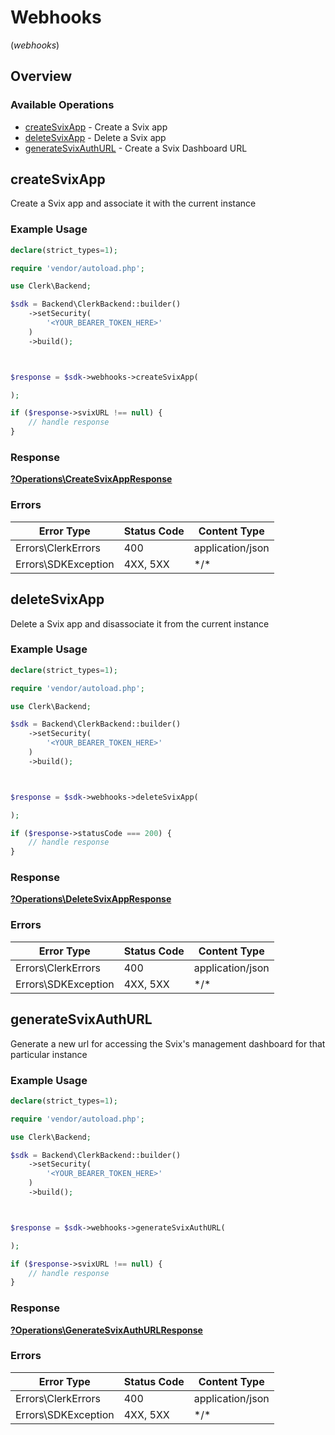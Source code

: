 # Webhooks
(*webhooks*)

## Overview

### Available Operations

* [createSvixApp](#createsvixapp) - Create a Svix app
* [deleteSvixApp](#deletesvixapp) - Delete a Svix app
* [generateSvixAuthURL](#generatesvixauthurl) - Create a Svix Dashboard URL

## createSvixApp

Create a Svix app and associate it with the current instance

### Example Usage

```php
declare(strict_types=1);

require 'vendor/autoload.php';

use Clerk\Backend;

$sdk = Backend\ClerkBackend::builder()
    ->setSecurity(
        '<YOUR_BEARER_TOKEN_HERE>'
    )
    ->build();



$response = $sdk->webhooks->createSvixApp(

);

if ($response->svixURL !== null) {
    // handle response
}
```

### Response

**[?Operations\CreateSvixAppResponse](../../Models/Operations/CreateSvixAppResponse.md)**

### Errors

| Error Type          | Status Code         | Content Type        |
| ------------------- | ------------------- | ------------------- |
| Errors\ClerkErrors  | 400                 | application/json    |
| Errors\SDKException | 4XX, 5XX            | \*/\*               |

## deleteSvixApp

Delete a Svix app and disassociate it from the current instance

### Example Usage

```php
declare(strict_types=1);

require 'vendor/autoload.php';

use Clerk\Backend;

$sdk = Backend\ClerkBackend::builder()
    ->setSecurity(
        '<YOUR_BEARER_TOKEN_HERE>'
    )
    ->build();



$response = $sdk->webhooks->deleteSvixApp(

);

if ($response->statusCode === 200) {
    // handle response
}
```

### Response

**[?Operations\DeleteSvixAppResponse](../../Models/Operations/DeleteSvixAppResponse.md)**

### Errors

| Error Type          | Status Code         | Content Type        |
| ------------------- | ------------------- | ------------------- |
| Errors\ClerkErrors  | 400                 | application/json    |
| Errors\SDKException | 4XX, 5XX            | \*/\*               |

## generateSvixAuthURL

Generate a new url for accessing the Svix's management dashboard for that particular instance

### Example Usage

```php
declare(strict_types=1);

require 'vendor/autoload.php';

use Clerk\Backend;

$sdk = Backend\ClerkBackend::builder()
    ->setSecurity(
        '<YOUR_BEARER_TOKEN_HERE>'
    )
    ->build();



$response = $sdk->webhooks->generateSvixAuthURL(

);

if ($response->svixURL !== null) {
    // handle response
}
```

### Response

**[?Operations\GenerateSvixAuthURLResponse](../../Models/Operations/GenerateSvixAuthURLResponse.md)**

### Errors

| Error Type          | Status Code         | Content Type        |
| ------------------- | ------------------- | ------------------- |
| Errors\ClerkErrors  | 400                 | application/json    |
| Errors\SDKException | 4XX, 5XX            | \*/\*               |